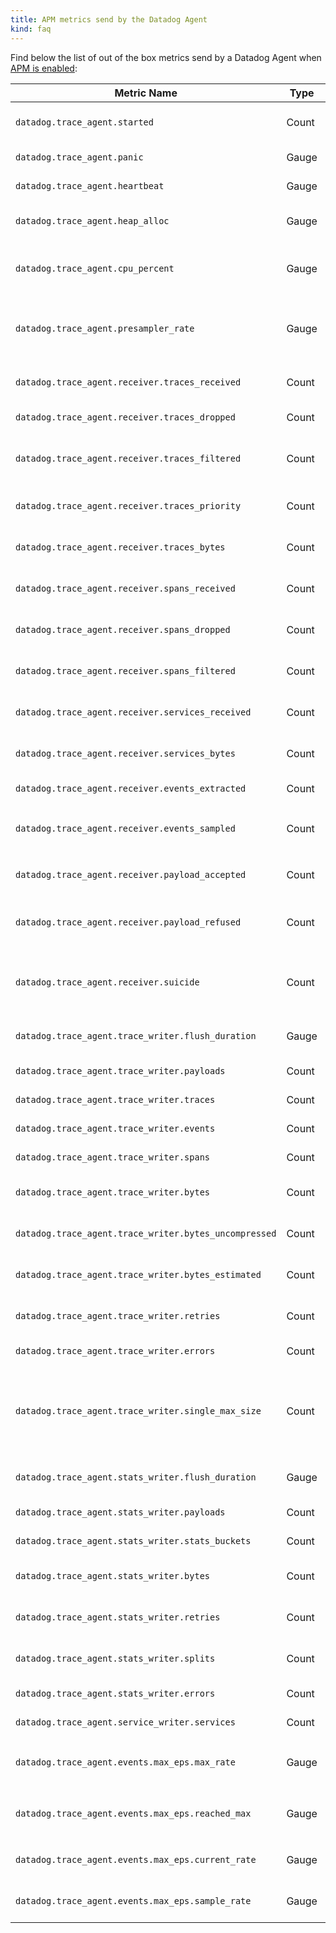 ```yaml
---
title: APM metrics send by the Datadog Agent
kind: faq
---
```


Find below the list of out of the box metrics send by a Datadog Agent when [APM is enabled][1]:

| Metric Name                                           | Type  | Description                                                                                                                     |
| ----------------------------------------------------- | ----- | -----                                                                                                                           |
| `datadog.trace_agent.started`                         | Count | Increment by one every time the agent starts.                                                                                   |
| `datadog.trace_agent.panic`                           | Gauge | Increment by one on every code panic.                                                                                           |
| `datadog.trace_agent.heartbeat`                       | Gauge | Increment by one every 10 seconds.                                                                                              |
| `datadog.trace_agent.heap_alloc`                      | Gauge | Heap allocations as reported by the Go runtime.                                                                                 |
| `datadog.trace_agent.cpu_percent`                     | Gauge | CPU usage (in cores), e.g. 50 (half a core), 200 (two cores), 250 (2.5 cores)                                                   |
| `datadog.trace_agent.presampler_rate`                 | Gauge | If lower than 1, it means payloads are being refused due to high resource usage (cpu or memory).                                |
| `datadog.trace_agent.receiver.traces_received`        | Count | Number of traces received and accepted.                                                                                         |
| `datadog.trace_agent.receiver.traces_dropped`         | Count | Traces dropped due to normalization errors.                                                                                     |
| `datadog.trace_agent.receiver.traces_filtered`        | Count | Traces filtered by ignored resources (as defined in `datadog.yaml` file).                                                       |
| `datadog.trace_agent.receiver.traces_priority`        | Count | Traces processed by priority sampler that have the `priority` tag.                                                              |
| `datadog.trace_agent.receiver.traces_bytes`           | Count | Total bytes of payloads accepted by the Agent.                                                                                  |
| `datadog.trace_agent.receiver.spans_received`         | Count | Total bytes of payloads received by the Agent.                                                                                  |
| `datadog.trace_agent.receiver.spans_dropped`          | Count | Total bytes of payloads dropped by the Agent.                                                                                   |
| `datadog.trace_agent.receiver.spans_filtered`         | Count | Total bytes of payloads filtered by the Agent                                                                                   |
| `datadog.trace_agent.receiver.services_received`      | Count | Services received in `/v0.x/` services endpoints.                                                                               |
| `datadog.trace_agent.receiver.services_bytes`         | Count | Bytes accepted in `/v0.x/` services endpoints.                                                                                  |
| `datadog.trace_agent.receiver.events_extracted`       | Count | Total APM events sampled.                                                                                                       |
| `datadog.trace_agent.receiver.events_sampled`         | Count | Total APM events sampled by the `max_events_per_second` parameter sampler.                                                      |
| `datadog.trace_agent.receiver.payload_accepted`       | Count | Number of payloads accepted by the Agent.                                                                                       |
| `datadog.trace_agent.receiver.payload_refused`        | Count | Number of payloads rejected by the receiver because of the sampling.                                                            |
| `datadog.trace_agent.receiver.suicide`                | Count | Number of times the Agent killed itself due to excessive memory use (150% of max_memory).                                       |
| `datadog.trace_agent.trace_writer.flush_duration`     | Gauge | Time it took to flush a payload to the Datadog API.                                                                             |
| `datadog.trace_agent.trace_writer.payloads`           | Count | Number of payloads sent.                                                                                                        |
| `datadog.trace_agent.trace_writer.traces`             | Count | Number of traces processed.                                                                                                     |
| `datadog.trace_agent.trace_writer.events`             | Count | Number of events processed.                                                                                                     |
| `datadog.trace_agent.trace_writer.spans`              | Count | Number of spans processed.                                                                                                      |
| `datadog.trace_agent.trace_writer.bytes`              | Count | Number of bytes sent (calculated after Gzip).                                                                                   |
| `datadog.trace_agent.trace_writer.bytes_uncompressed` | Count | Number of bytes sent (calculated before Gzip).                                                                                  |
| `datadog.trace_agent.trace_writer.bytes_estimated`    | Count | Number of bytes estimated by Agent internal algorithm.                                                                          |
| `datadog.trace_agent.trace_writer.retries`            | Count | Number of retries on failures to the Datadog API.                                                                               |
| `datadog.trace_agent.trace_writer.errors`             | Count | Errors that could not be retried.                                                                                               |
| `datadog.trace_agent.trace_writer.single_max_size`    | Count | Increment by one when a single trace was flushed because it was bigger than the maximum allowed size by the Datadog API (3.2M). |
| `datadog.trace_agent.stats_writer.flush_duration`     | Gauge | Time it took to flush a payload to the Datadog API.                                                                             |
| `datadog.trace_agent.stats_writer.payloads`           | Count | Number of payloads sent.                                                                                                        |
| `datadog.trace_agent.stats_writer.stats_buckets`      | Count | Number of stats buckets flushed.                                                                                                |
| `datadog.trace_agent.stats_writer.bytes`              | Count | Number of bytes sent (calculated after Gzip).                                                                                   |
| `datadog.trace_agent.stats_writer.retries`            | Count | Number of retries on failures to the Datadog API                                                                                |
| `datadog.trace_agent.stats_writer.splits`             | Count | Number of times a payload was split into multiple ones.                                                                         |
| `datadog.trace_agent.stats_writer.errors`             | Count | Errors that could not be retried.                                                                                               |
| `datadog.trace_agent.service_writer.services`         | Count | Number of services flushed                                                                                                      |
| `datadog.trace_agent.events.max_eps.max_rate`         | Gauge | Same as the Agent config's `max_events_per_second` parameter.                                                                   |
| `datadog.trace_agent.events.max_eps.reached_max`      | Gauge | Is set to `1` every time `max_events_per_second` is reached, otherwise it's `0`.                                                |
| `datadog.trace_agent.events.max_eps.current_rate`     | Gauge | Count of APM Events per second received by the Agent                                                                            |
| `datadog.trace_agent.events.max_eps.sample_rate`      | Gauge | Sample rate applied by the Agent to Events it received                                                                          |

[1]: /tracing/setup
